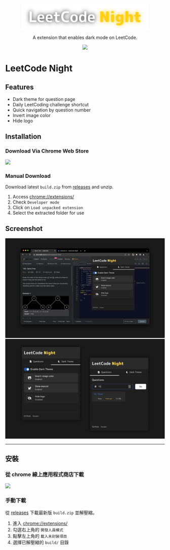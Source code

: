 <p align=center>
  <img src="src/assets/img/logo-text.png" width="400"/>
</p>
<p align=center>
  A extension that enables dark mode on LeetCode.
</p>

<p align=center>
  <a href="https://github.com/ngseke/leetcode-night/releases">
    <img src="https://img.shields.io/github/v/release/ngseke/leetcode-night?sort=semver" />
  </a>
</p>

# LeetCode Night
## Features

- Dark theme for question page
- Daily LeetCoding challenge shortcut
- Quick navigation by question number
- Invert image color
- Hide logo

## Installation

### Download Via Chrome Web Store

<a href="https://chrome.google.com/webstore/detail/leetcode-night/aaokgipfeeeciodnffigjfiafledhcii">
  <img src="https://storage.googleapis.com/web-dev-uploads/image/WlD8wC6g8khYWPJUsQceQkhXSlv1/UV4C4ybeBTsZt43U4xis.png" />
</a>

### Manual Download

Download latest `build.zip` from [releases](https://github.com/ngseke/leetcode-night/releases) and unzip.

1. Access [chrome://extensions/](chrome://extensions/)
2. Check `Developer mode`
3. Click on `Load unpacked extension`
4. Select the extracted folder  for use


## Screenshot

<img src="src/assets/img/screenshot1.png"  />
<img src="src/assets/img/screenshot2.png"  />

---

## 安裝

### 從 chrome 線上應用程式商店下載

<a href="https://chrome.google.com/webstore/detail/leetcode-night/aaokgipfeeeciodnffigjfiafledhcii">
  <img src="https://storage.googleapis.com/web-dev-uploads/image/WlD8wC6g8khYWPJUsQceQkhXSlv1/UV4C4ybeBTsZt43U4xis.png" />
</a>

### 手動下載

從 [releases](https://github.com/ngseke/leetcode-night/releases) 下載最新版 `build.zip` 並解壓縮。

  1. 進入 [chrome://extensions/](chrome://extensions/)
  2. 勾選右上角的 `開發人員模式`
  3. 點擊左上角的 `載入未封裝項目`
  4. 選擇已解壓縮的 `build/` 目錄
